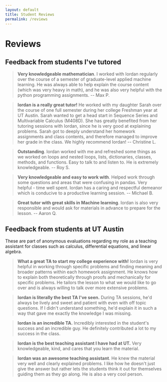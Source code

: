 ```yaml
---
layout: default
title: Student Reviews
permalink: /reviews
---
```


# Reviews

## Feedback from students I've tutored

> **Very knowledgeable mathematician**. 
I worked with Iordan regularly over the course of a semester of graduate-level applied machine learning. He was always able to help explain the course content (which was very heavy in math), and he was also very helpful with the python programming assignments.
-- Max P.

> **Iordan is a really great tutor!** He worked with my daughter Sarah over the course of one full semester during her college Freshman year at UT Austin. Sarah wanted to get a head start in Sequence Series and Multivariable Calculus (M408D). She has greatly benefited from her tutoring sessions with Iordan, since he is very good at explaining problems. Sarah got to deeply understand her homework assignments and class contents, and therefore managed to improve her grade in the class. We highly recommend Iordan! 
-- Christine L.

> **Outstanding**. 
Iordan worked with me and refreshed some things as we worked on loops and nested loops, lists, dictionaries, classes, methods, and functions. Easy to talk to and listen to. He is extremely knowledgeable.
-- Roy S.

> **Very knowledgeable and easy to work with**.
Helped work through some questions and areas that were confusing in pandas. Very helpful - time well spent. Iordan has a caring and respectful demeanor which is conducive to a productive learning session.
-- Michael B.

> **Great tutor with great skills in Machine learning**. Iordan is also very responsible and would ask for materials in advance to prepare for the lesson.
-- Aaron Q.

## Feedback from students at UT Austin

These are part of anonymous evaluations regarding my role as a teaching assistant for classes such as calculus, differential equations, and linear algebra. 

>**What a great TA to start my college experience with!** Iordan is very helpful in working through specific problems and finding meaning and broader patterns within each homework assignment. He knows how to explain both theoretically through proofs and mechanically for specific problems. He tailors the lesson to what we would like to go over and is always willing to talk over more extensive problems.

>**Iordan is literally the best TA I've seen.** During TA sessions, he'd always be lively and sweet and patient with even with off topic questions. If I didn't understand something, he'd explain it in such a way that gave me exactly the knowledge I was missing.


>**Iordan is an incredible TA.** Incredibly interested in the student's success and an incredible guy. He definitely contributed a lot to my success in the class.

>**Iordan is the best teaching assistant I have had at UT.** Very knowledgeable, kind, and cares that you learn the material.

>**Iordan was an awesome teaching assistant**. He knew the material very well and clearly explained problems. I like how he doesn't just give the answer but rather lets the students think it out for themselves guiding them as they go along. He is also a very cool person. 

<!-- Trying out some latex : $$\mathbb{R}^2 \to \mathbb{Z}$$ -->
